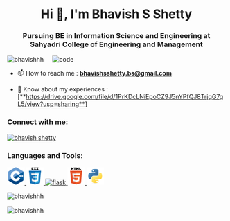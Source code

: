 
<h1 align="center">Hi 👋, I'm Bhavish S Shetty</h1>
<h3 align="center">Pursuing BE in Information Science and Engineering at Sahyadri College of Engineering and Management</h3>
<img align="right" alt="code" width="400" src="https://user-images.githubusercontent.com/55389276/140866485-8fb1c876-9a8f-4d6a-98dc-08c4981eaf70.gif">

<p align="left"> <img src="https://komarev.com/ghpvc/?username=bhavishhh&label=Profile%20views&color=0e75b6&style=flat" alt="bhavishhh" /> </p>

- 📫 How to reach me : **bhavishsshetty.bs@gmail.com**

- 📄 Know about my experiences :<br> [**https://drive.google.com/file/d/1PrKDcLNiEpoCZ9J5nYPfQJ8TrjqG7gL5/view?usp=sharing**]

<h3 align="left">Connect with me:</h3>
<p align="left">
<a href="https://linkedin.com/in/bhavish shetty" target="blank"><img align="center" src="https://raw.githubusercontent.com/rahuldkjain/github-profile-readme-generator/master/src/images/icons/Social/linked-in-alt.svg" alt="bhavish shetty" height="30" width="40" /></a>
</p>

<h3 align="left">Languages and Tools:</h3>
<p align="left"> <a href="https://www.w3schools.com/cpp/" target="_blank" rel="noreferrer"> <img src="https://raw.githubusercontent.com/devicons/devicon/master/icons/cplusplus/cplusplus-original.svg" alt="cplusplus" width="40" height="40"/> </a> <a href="https://www.w3schools.com/css/" target="_blank" rel="noreferrer"> <img src="https://raw.githubusercontent.com/devicons/devicon/master/icons/css3/css3-original-wordmark.svg" alt="css3" width="40" height="40"/> </a> <a href="https://flask.palletsprojects.com/" target="_blank" rel="noreferrer"> <img src="https://www.vectorlogo.zone/logos/pocoo_flask/pocoo_flask-icon.svg" alt="flask" width="40" height="40"/> </a> <a href="https://www.w3.org/html/" target="_blank" rel="noreferrer"> <img src="https://raw.githubusercontent.com/devicons/devicon/master/icons/html5/html5-original-wordmark.svg" alt="html5" width="40" height="40"/> </a> <a href="https://www.python.org" target="_blank" rel="noreferrer"> <img src="https://raw.githubusercontent.com/devicons/devicon/master/icons/python/python-original.svg" alt="python" width="40" height="40"/> </a> </p>

<p><img align="center" src="https://github-readme-stats.vercel.app/api/top-langs?username=bhavishhh&show_icons=true&locale=en&layout=compact" alt="bhavishhh" /></p>

<p><img align="center" src="https://github-readme-streak-stats.herokuapp.com/?user=bhavishhh&" alt="bhavishhh" /></p>

